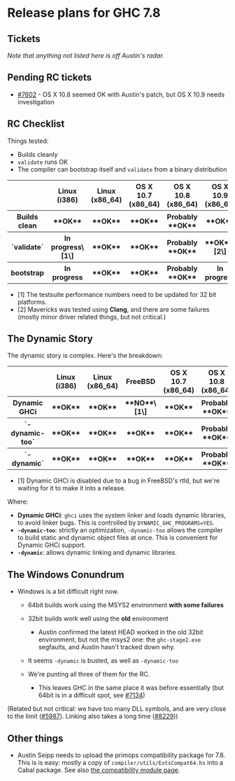 # Release plans for GHC 7.8

## Tickets

*Note that anything not listed here is off Austin's radar.*

## Pending RC tickets

- [\#7602](https://gitlab.haskell.org//ghc/ghc/issues/7602) - OS X 10.8 seemed OK with Austin's patch, but OS X 10.9 needs investigation

## RC Checklist


Things tested:

- Builds cleanly
- `validate` runs OK
- The compiler can bootstrap itself and `validate` from a binary distribution

<table><tr><th></th>
<th>Linux (i386)</th>
<th>Linux (x86_64)</th>
<th>OS X 10.7 (x86_64)</th>
<th>OS X 10.8 (x86_64)</th>
<th>OS X 10.9 (x86_64)</th>
<th>Windows i386</th>
<th>Windows x86_64
</th></tr>
<tr><th>Builds clean</th>
<th>**OK**</th>
<th>**OK**</th>
<th>**OK**</th>
<th>Probably **OK**</th>
<th>**OK**</th>
<th>**OK**</th>
<th>**OK**</th></tr>
<tr><th>`validate`</th>
<th>In progress\[1\]</th>
<th>**OK**</th>
<th>**OK**</th>
<th>Probably **OK**</th>
<th>**OK**\[2\]</th>
<th>**OK**\[1\]</th>
<th>**OK**\[1\]
</th></tr>
<tr><th>bootstrap </th>
<th>In progress</th>
<th>**OK**</th>
<th>**OK**</th>
<th>Probably **OK**</th>
<th>In progress</th>
<th>In progress</th>
<th>In progress
</th></tr></table>

- \[1\] The testsuite performance numbers need to be updated for 32 bit platforms.
- \[2\] Mavericks was tested using **Clang**, and there are some failures (mostly minor driver related things, but not critical.)

## The Dynamic Story


The dynamic story is complex. Here's the breakdown:

<table><tr><th></th>
<th>Linux (i386)</th>
<th>Linux (x86_64)</th>
<th>FreeBSD</th>
<th>OS X 10.7 (x86_64)</th>
<th>OS X 10.8 (x86_64)</th>
<th>OS X 10.9 (x86_64)</th>
<th>Windows i386</th>
<th>Windows x86_64
</th></tr>
<tr><th>Dynamic GHCi  </th>
<th>**OK**</th>
<th>**OK**</th>
<th>**NO**\[1\]</th>
<th>**OK**</th>
<th>Probably **OK**</th>
<th>In progress</th>
<th>**NO**</th>
<th>**NO**</th></tr>
<tr><th>`-dynamic-too`</th>
<th>**OK**</th>
<th>**OK**</th>
<th>**OK**</th>
<th>**OK**</th>
<th>Probably **OK**</th>
<th>In progress</th>
<th>**NO**</th>
<th>**NO**</th></tr>
<tr><th>`-dynamic`</th>
<th>**OK**</th>
<th>**OK**</th>
<th>**OK**</th>
<th>**OK**</th>
<th>Probably **OK**</th>
<th>In progress</th>
<th>**NO**</th>
<th>**NO**</th></tr></table>

- \[1\] Dynamic GHCi is disabled due to a bug in FreeBSD's rtld, but we're waiting for it to make it into a release.


Where:

- **Dynamic GHCi**: `ghci` uses the system linker and loads dynamic libraries, to avoid linker bugs. This is controlled by `DYNAMIC_GHC_PROGRAMS=YES`.
- **`-dynamic-too`**: strictly an optimization, `-dynamic-too` allows the compiler to build static and dynamic object files at once. This is convenient for Dynamic GHCi support.
- **`-dynamic`**: allows dynamic linking and dynamic libraries.

## The Windows Conundrum

- Windows is a bit difficult right now.

  - 64bit builds work using the MSYS2 environment **with some failures**
  - 32bit builds work well using the **old** environment

    - Austin confirmed the latest HEAD worked in the old 32bit environment, but not the msys2 one: the `ghc-stage2.exe` segfaults, and Austin hasn't tracked down why.
  - It seems `-dynamic` is busted, as well as `-dynamic-too`
  - We're punting all three of them for the RC.

    - This leaves GHC in the same place it was before essentially (but 64bit is in a difficult spot, see [\#7134](https://gitlab.haskell.org//ghc/ghc/issues/7134))


(Related but not critical: we have too many DLL symbols, and are very close to the limit ([\#5987](https://gitlab.haskell.org//ghc/ghc/issues/5987)). Linking also takes a long time ([\#8229](https://gitlab.haskell.org//ghc/ghc/issues/8229)))

## Other things

- Austin Seipp needs to upload the primops compatibility package for 7.8. This is is easy: mostly a copy of `compiler/utils/ExtsCompat64.hs` into a Cabal package. See also [ the compatibility module page](http://www.haskell.org/haskellwiki/Compatibility_Modules).
